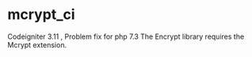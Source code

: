 # mcrypt_ci

Codeigniter 3.11 , Problem fix for php 7.3
The Encrypt library requires the Mcrypt extension.
